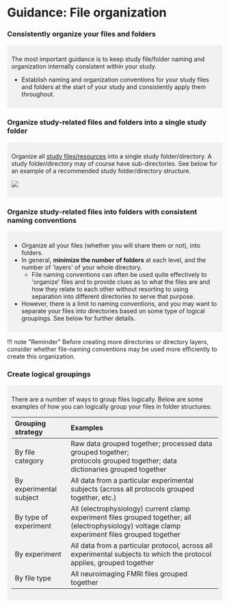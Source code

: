 # Guidance: File organization

### Consistently organize your files and folders

<div markdown="1" style="background-color:rgba(0, 0, 0, 0.0470588); text-align:left; vertical-align: top; padding:10px 10px; margin-bottom: 10px;">

The most important guidance is to keep study file/folder naming and organization internally consistent within your study.  

* Establish naming and organization conventions for your study files and folders at the start of your study and consistently apply them throughout.

</div>

### Organize study-related files and folders into a single study folder

<div markdown="1" style="background-color:rgba(0, 0, 0, 0.0470588); text-align:left; vertical-align: top; padding:10px 10px; margin-bottom: 10px;">

Organize all [study files/resources](../terms/index.md#study-filesresources) into a single study folder/directory. A study folder/directory may of course have sub-directories. See below for an example of a recommended study folder/directory structure.

![](../assets/example-dir-structure-4-without-dsc-pkg.png)

</div>

### Organize study-related files into folders with consistent naming conventions

<div markdown="1" style="background-color:rgba(0, 0, 0, 0.0470588); text-align:left; vertical-align: top; padding:10px 10px; margin-bottom: 10px;">

* Organize all your files (whether you will share them or not), into folders.
* In general, **minimize the number of folders** at each level, and the number of 'layers' of your whole directory.
  * File naming conventions can often be used quite effectively to 'organize' files and to provide clues as to what the files are and how they relate to each other without resorting to using separation into different directories to serve that purpose.
* However, there is a limit to naming conventions, and you may want to separate your files into directories based on some type of logical groupings. See below for further details.

    

</div>

!!! note "Reminder"
    Before creating more directories or directory layers, consider whether file-naming conventions may be used more efficiently to create this organization.

### Create logical groupings

<div markdown="1" style="background-color:rgba(0, 0, 0, 0.0470588); text-align:left; vertical-align: top; padding:10px 10px; margin-bottom: 10px;">

There are a number of ways to group files logically. Below are some examples of how you can logically group your files in folder structures:

| Grouping strategy      | Examples                                                  |
| :---------             | :---------------------------------------------------------|
| By file category       | Raw data grouped together; processed data grouped together; <br>protocols grouped together; data dictionaries grouped together|
| By experimental subject| All data from a particular experimental subjects (across all protocols grouped together, etc.) |
| By type of experiment  | All (electrophysiology) current clamp experiment files grouped together; all (electrophysiology) voltage clamp experiment files grouped together |
| By experiment          | All data from a particular protocol, across all experimental subjects to which the protocol applies, grouped together |
| By file type           | All neuroimaging FMRI files grouped together |


</div>

